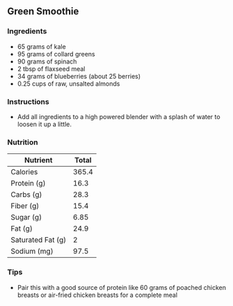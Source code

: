 ## Green Smoothie

### Ingredients
- 65 grams of kale
- 95 grams of collard greens
- 90 grams of spinach
- 2 tbsp of flaxseed meal
- 34 grams of blueberries (about 25 berries)
- 0.25 cups of raw, unsalted almonds

### Instructions
- Add all ingredients to a high powered blender with a splash of water to loosen it up a little.

### Nutrition

| Nutrient          | Total |
| ----------------- | ----- |
| Calories          | 365.4 |
| Protein (g)       | 16.3  |
| Carbs (g)         | 28.3  |
| Fiber (g)         | 15.4  |
| Sugar (g)         | 6.85     |
| Fat (g)           | 24.9    |
| Saturated Fat (g) | 2   |
| Sodium (mg)       | 97.5 |

### Tips
- Pair this with a good source of protein like 60 grams of poached chicken breasts or air-fried chicken breasts for a complete meal